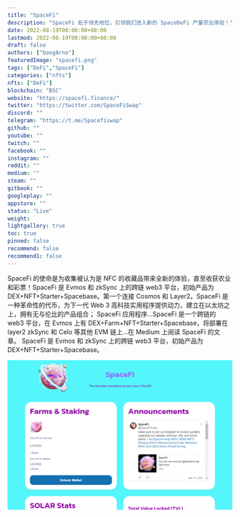 ```yaml
---
title: "SpaceFi"
description: "SpaceFi 处于领先地位，引领我们进入新的 SpaceDeFi 产量农业体验！"
date: 2022-08-19T00:00:00+08:00
lastmod: 2022-08-19T00:00:00+08:00
draft: false
authors: ["boogArno"]
featuredImage: "spacefi.png"
tags: ["DeFi","SpaceFi"]
categories: ["nfts"]
nfts: ["DeFi"]
blockchain: "BSC"
website: "https://spacefi.finance/"
twitter: "https://twitter.com/SpaceFiSwap"
discord: ""
telegram: "https://t.me/Spacefiswap"
github: ""
youtube: ""
twitch: ""
facebook: ""
instagram: ""
reddit: ""
medium: ""
steam: ""
gitbook: ""
googleplay: ""
appstore: ""
status: "Live"
weight: 
lightgallery: true
toc: true
pinned: false
recommend: false
recommend1: false
---
```


SpaceFi 的使命是为收集被认为是 NFC 的收藏品带来全新的体验，直至收获农业和彩票！SpaceFi 是 Evmos 和 zkSync 上的跨链 web3 平台，初始产品为 DEX+NFT+Starter+Spacebase。第一个连接 Cosmos 和 Layer2。SpaceFi 是一种革命性的代币，为下一代 Web 3 高科技实用程序提供动力，建立在以太坊之上，拥有无与伦比的产品组合； SpaceFi 应用程序...SpaceFi 是一个跨链的 web3 平台，在 Evmos 上有 DEX+Farm+NFT+Starter+Spacebase，将部署在 layer2 zkSync 和 Celo 等其他 EVM 链上...在 Medium 上阅读 SpaceFi 的文章。 SpaceFi 是 Evmos 和 zkSync 上的跨链 web3 平台，初始产品为 DEX+NFT+Starter+Spacebase。

![spacefi-dapp-defi-bsc-image1_18947fdd73be3934840d53b0ae73a05a](spacefi-dapp-defi-bsc-image1_18947fdd73be3934840d53b0ae73a05a.png)

